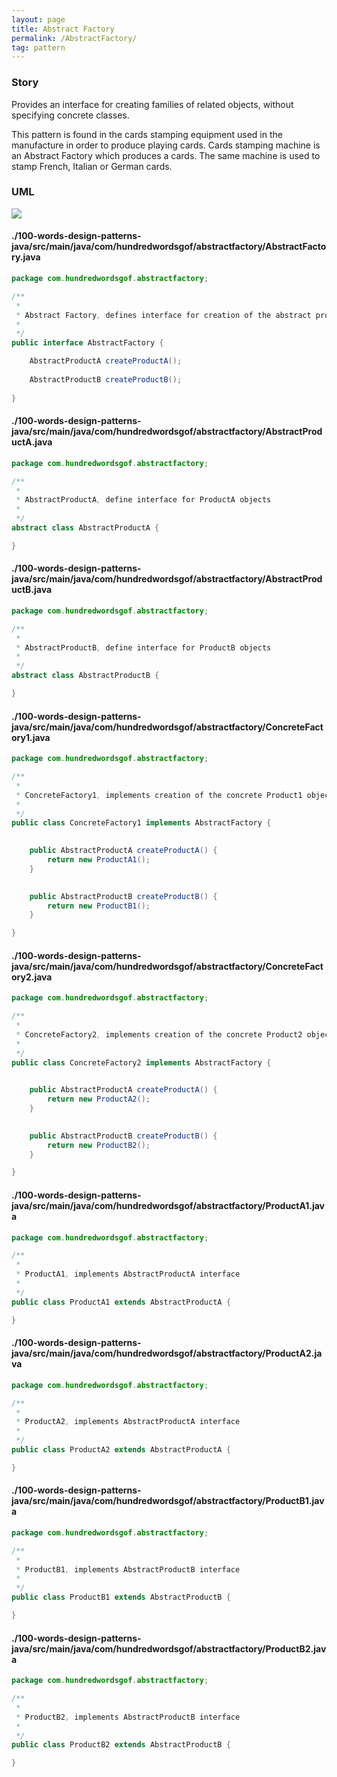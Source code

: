 ```yaml
---
layout: page
title: Abstract Factory
permalink: /AbstractFactory/
tag: pattern
---
```




### Story 

Provides an interface for creating families of related objects, without specifying concrete classes. 

This pattern is found in the cards stamping equipment used in the 
manufacture in order to produce playing cards. 
Cards stamping machine is an Abstract Factory which produces a cards. 
The same machine is used to stamp French, Italian or German cards. 




### UML 
![]({{site.baseurl}}/assets/img/abstractfactory.png)

#### ./100-words-design-patterns-java/src/main/java/com/hundredwordsgof/abstractfactory/AbstractFactory.java
```java 
package com.hundredwordsgof.abstractfactory;

/**
 * 
 * Abstract Factory, defines interface for creation of the abstract product objects
 *
 */
public interface AbstractFactory {

	AbstractProductA createProductA();
	
	AbstractProductB createProductB();
	
}
``` 
#### ./100-words-design-patterns-java/src/main/java/com/hundredwordsgof/abstractfactory/AbstractProductA.java
```java 
package com.hundredwordsgof.abstractfactory;

/**
 * 
 * AbstractProductA, define interface for ProductA objects
 *
 */
abstract class AbstractProductA {

}
``` 
#### ./100-words-design-patterns-java/src/main/java/com/hundredwordsgof/abstractfactory/AbstractProductB.java
```java 
package com.hundredwordsgof.abstractfactory;

/**
 * 
 * AbstractProductB, define interface for ProductB objects
 *
 */
abstract class AbstractProductB {

}
``` 
#### ./100-words-design-patterns-java/src/main/java/com/hundredwordsgof/abstractfactory/ConcreteFactory1.java
```java 
package com.hundredwordsgof.abstractfactory;

/**
 * 
 * ConcreteFactory1, implements creation of the concrete Product1 objects
 *
 */
public class ConcreteFactory1 implements AbstractFactory {

	
	public AbstractProductA createProductA() {
		return new ProductA1();
	}

	
	public AbstractProductB createProductB() {
		return new ProductB1();
	}

}
``` 
#### ./100-words-design-patterns-java/src/main/java/com/hundredwordsgof/abstractfactory/ConcreteFactory2.java
```java 
package com.hundredwordsgof.abstractfactory;

/**
 * 
 * ConcreteFactory2, implements creation of the concrete Product2 objects
 *
 */
public class ConcreteFactory2 implements AbstractFactory {

	
	public AbstractProductA createProductA() {
		return new ProductA2();
	}

	
	public AbstractProductB createProductB() {
		return new ProductB2();
	}

}
``` 
#### ./100-words-design-patterns-java/src/main/java/com/hundredwordsgof/abstractfactory/ProductA1.java
```java 
package com.hundredwordsgof.abstractfactory;

/**
 * 
 * ProductA1, implements AbstractProductA interface
 *
 */
public class ProductA1 extends AbstractProductA {

}
``` 
#### ./100-words-design-patterns-java/src/main/java/com/hundredwordsgof/abstractfactory/ProductA2.java
```java 
package com.hundredwordsgof.abstractfactory;

/**
 * 
 * ProductA2, implements AbstractProductA interface
 *
 */
public class ProductA2 extends AbstractProductA {

}
``` 
#### ./100-words-design-patterns-java/src/main/java/com/hundredwordsgof/abstractfactory/ProductB1.java
```java 
package com.hundredwordsgof.abstractfactory;

/**
 * 
 * ProductB1, implements AbstractProductB interface
 *
 */
public class ProductB1 extends AbstractProductB {

}
``` 
#### ./100-words-design-patterns-java/src/main/java/com/hundredwordsgof/abstractfactory/ProductB2.java
```java 
package com.hundredwordsgof.abstractfactory;

/**
 * 
 * ProductB2, implements AbstractProductB interface
 *
 */
public class ProductB2 extends AbstractProductB {

}
``` 
